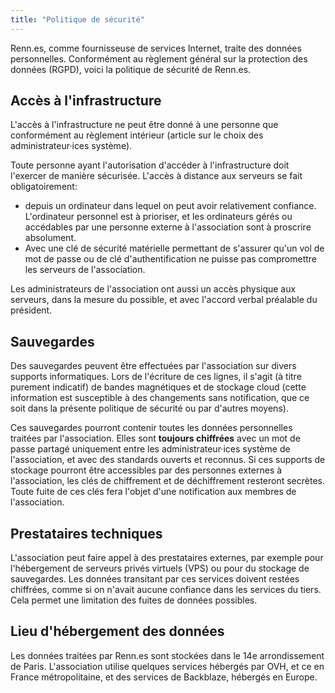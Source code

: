 ```yaml
---
title: "Politique de sécurité"
---
```


Renn.es, comme fournisseuse de services Internet, traite des données personnelles. Conformément au règlement général sur la protection des données (RGPD), voici la politique de sécurité de Renn.es.

## Accès à l'infrastructure

L'accès à l'infrastructure ne peut être donné à une personne que conformément au règlement intérieur (article sur le choix des administrateur·ices système).

Toute personne ayant l'autorisation d'accéder à l'infrastructure doit l'exercer de manière sécurisée. L'accès à distance aux serveurs se fait obligatoirement:

- depuis un ordinateur dans lequel on peut avoir relativement confiance. L'ordinateur personnel est à prioriser, et les ordinateurs gérés ou accédables par une personne externe à l'association sont à proscrire absolument.
- Avec une clé de sécurité matérielle permettant de s'assurer qu'un vol de mot de passe ou de clé d'authentification ne puisse pas compromettre les serveurs de l'association.

Les administrateurs de l'association ont aussi un accès physique aux serveurs, dans la mesure du possible, et avec l'accord verbal préalable du président.

## Sauvegardes

Des sauvegardes peuvent être effectuées par l'association sur divers supports informatiques. Lors de l'écriture de ces lignes, il s'agit (à titre purement indicatif) de bandes magnétiques et de stockage cloud (cette information est susceptible à des changements sans notification, que ce soit dans la présente politique de sécurité ou par d'autres moyens).

Ces sauvegardes pourront contenir toutes les données personnelles traitées par l'association. Elles sont **toujours chiffrées** avec un mot de passe partagé uniquement entre les administrateur·ices système de l'association, et avec des standards ouverts et reconnus. Si ces supports de stockage pourront être accessibles par des personnes externes à l'association, les clés de chiffrement et de déchiffrement resteront secrètes. Toute fuite de ces clés fera l'objet d'une notification aux membres de l'association.

## Prestataires techniques

L'association peut faire appel à des prestataires externes, par exemple pour l'hébergement de serveurs privés virtuels (VPS) ou pour du stockage de sauvegardes. Les données transitant par ces services doivent restées chiffrées, comme si on n'avait aucune confiance dans les services du tiers. Cela permet une limitation des fuites de données possibles.

## Lieu d'hébergement des données

Les données traitées par Renn.es sont stockées dans le 14e arrondissement de Paris. L'association utilise quelques services hébergés par OVH, et ce en France métropolitaine, et des services de Backblaze, hébergés en Europe.

